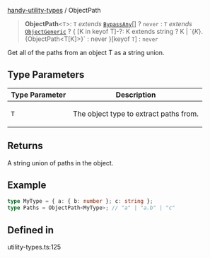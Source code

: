 [handy-utility-types](https://github.com/itsmeid/handy-utility-types/tree/main/docs/README.md) / ObjectPath

> **ObjectPath**\<`T`\>: `T` *extends* [`BypassAny`](https://github.com/itsmeid/handy-utility-types/tree/main/docs/type-aliases%5CBypassAny.md)[] ? `never` : `T` *extends* [`ObjectGeneric`](https://github.com/itsmeid/handy-utility-types/tree/main/docs/type-aliases%5CObjectGeneric.md) ? \{ \[K in keyof T\]-?: K extends string ? K \| \`$\{K\}.$\{ObjectPath\<T\[K\]\>\}\` : never \}\[keyof `T`\] : `never`

Get all of the paths from an object T as a string union.

## Type Parameters

<table>
<thead>
<tr>
<th>Type Parameter</th>
<th>Description</th>
</tr>
</thead>
<tbody>
<tr>
<td>

`T`

</td>
<td>

The object type to extract paths from.

</td>
</tr>
</tbody>
</table>

## Returns

A string union of paths in the object.

## Example

```ts
type MyType = { a: { b: number }; c: string };
type Paths = ObjectPath<MyType>; // "a" | "a.b" | "c"
```

## Defined in

utility-types.ts:125
